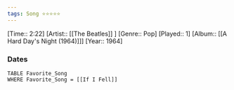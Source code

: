 ```yaml
---
tags: Song ⭐⭐⭐⭐⭐ 
---
```

[Time:: 2:22]
[Artist:: [[The Beatles]] ]
[Genre:: Pop]
[Played:: 1]
[Album:: [[A Hard Day's Night (1964)]]]
[Year:: 1964]
### Dates
````dataview
TABLE Favorite_Song
WHERE Favorite_Song = [[If I Fell]]
````